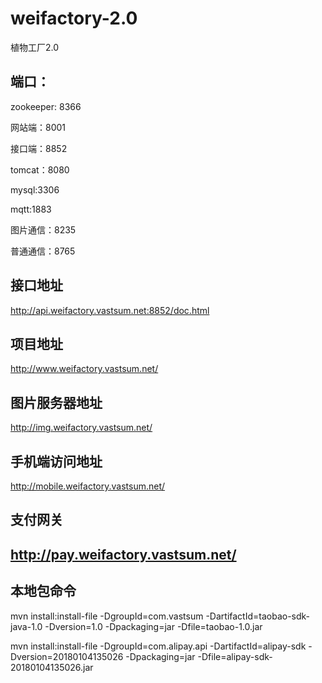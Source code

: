 # weifactory-2.0
植物工厂2.0

## 端口：
zookeeper: 8366

网站端：8001

接口端：8852

tomcat：8080

mysql:3306

mqtt:1883

图片通信：8235

普通通信：8765

## 接口地址
http://api.weifactory.vastsum.net:8852/doc.html
## 项目地址
http://www.weifactory.vastsum.net/
## 图片服务器地址
http://img.weifactory.vastsum.net/
## 手机端访问地址
http://mobile.weifactory.vastsum.net/
## 支付网关
http://pay.weifactory.vastsum.net/
--------
## 本地包命令
mvn install:install-file -DgroupId=com.vastsum -DartifactId=taobao-sdk-java-1.0 -Dversion=1.0 -Dpackaging=jar -Dfile=taobao-1.0.jar

mvn install:install-file -DgroupId=com.alipay.api -DartifactId=alipay-sdk -Dversion=20180104135026 -Dpackaging=jar -Dfile=alipay-sdk-20180104135026.jar




